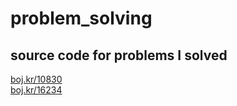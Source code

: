 # problem_solving
## source code for problems I solved

[boj.kr/10830](https://www.acmicpc.net/problem/10830)  
[boj.kr/16234](https://www.acmicpc.net/problem/16234)
